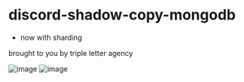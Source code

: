 # discord-shadow-copy-mongodb
- now with sharding

brought to you by triple letter agency

![image](https://user-images.githubusercontent.com/49940811/233623686-79f64618-d3a7-4ffe-9873-d493ee40f167.png)
![image](https://user-images.githubusercontent.com/49940811/233623885-1f5a7f3c-0c2f-4f11-b28a-5df28f0d6958.png)
